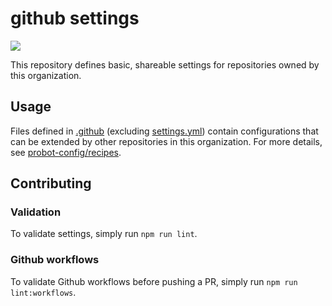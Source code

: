 # github settings

![](https://github.com/john-badass-test-org/.github/workflows/Validate%20YAML%20files/badge.svg)

This repository defines basic, shareable settings for repositories owned by this organization.


## Usage

Files defined in [.github](.github/) (excluding [settings.yml](.github/settings.yml)) contain configurations that can be
extended by other repositories in this organization. For more details, see [probot-config/recipes](https://github.com/probot/probot-config#recipes). 


## Contributing

### Validation

To validate settings, simply run `npm run lint`.

### Github workflows

To validate Github workflows before pushing a PR, simply run `npm run lint:workflows`.
